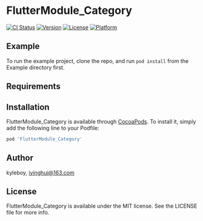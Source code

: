 # FlutterModule_Category

[![CI Status](https://img.shields.io/travis/kyleboy/FlutterModule_Category.svg?style=flat)](https://travis-ci.org/kyleboy/FlutterModule_Category)
[![Version](https://img.shields.io/cocoapods/v/FlutterModule_Category.svg?style=flat)](https://cocoapods.org/pods/FlutterModule_Category)
[![License](https://img.shields.io/cocoapods/l/FlutterModule_Category.svg?style=flat)](https://cocoapods.org/pods/FlutterModule_Category)
[![Platform](https://img.shields.io/cocoapods/p/FlutterModule_Category.svg?style=flat)](https://cocoapods.org/pods/FlutterModule_Category)

## Example

To run the example project, clone the repo, and run `pod install` from the Example directory first.

## Requirements

## Installation

FlutterModule_Category is available through [CocoaPods](https://cocoapods.org). To install
it, simply add the following line to your Podfile:

```ruby
pod 'FlutterModule_Category'
```

## Author

kyleboy, iyinghui@163.com

## License

FlutterModule_Category is available under the MIT license. See the LICENSE file for more info.
